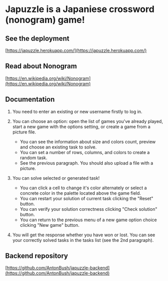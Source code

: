 # Japuzzle is a Japaniese crossword (nonogram) game!

## See the deployment

[https://japuzzle.herokuapp.com/](https://japuzzle.herokuapp.com/)

## Read about Nonogram

[https://en.wikipedia.org/wiki/Nonogram](https://en.wikipedia.org/wiki/Nonogram)

## Documentation

1. You need to enter an existing or new username firstly to log in.
2. You can choose an option: open the list of games you've already played, start a new game with the options setting, or create a game from a picture file.

   - You can see the information about size and colors count, preview and choose an existing task to solve.
   - You can set a number of rows, columns, and colors to create a random task.
   - See the previous paragraph. You should also upload a file with a picture.

3. You can solve selected or generated task!

   - You can click a cell to change it's color alternately or select a concrete color in the palette located above the game field.
   - You can restart your solution of current task clicking the "Reset" button.
   - You can verify your solution correctness clicking "Check solution" button.
   - You can return to the previous menu of a new game option choice clicking "New game" button.

4. You will get the response whether you have won or lost. You can see your correctly solved tasks in the tasks list (see the 2nd paragraph).

## Backend repository

[https://github.com/AntonBush/japuzzle-backend](https://github.com/AntonBush/japuzzle-backend)
